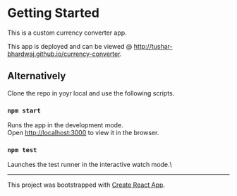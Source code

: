 # Getting Started

This is a custom currency converter app.

This app is deployed and can be viewed @ http://tushar-bhardwaj.github.io/currency-converter.


## Alternatively

Clone the repo in yoyr local and use the following scripts.

### `npm start`

Runs the app in the development mode.\
Open [http://localhost:3000](http://localhost:3000) to view it in the browser.

### `npm test`

Launches the test runner in the interactive watch mode.\


********

This project was bootstrapped with [Create React App](https://github.com/facebook/create-react-app).